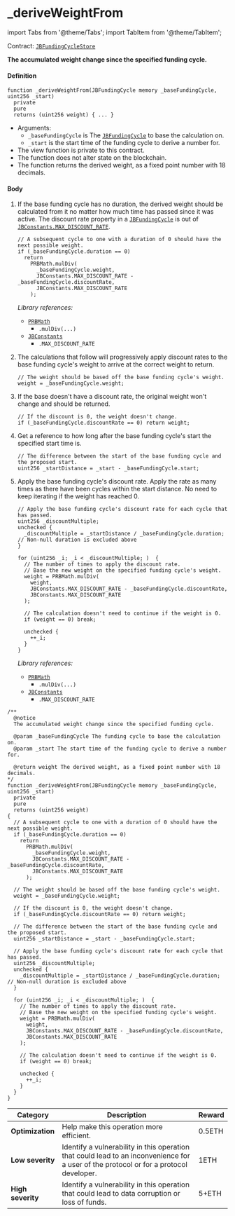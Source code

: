 # _deriveWeightFrom

import Tabs from '@theme/Tabs';
import TabItem from '@theme/TabItem';

Contract: [`JBFundingCycleStore`](/docs/dev/v3/api/contracts/jbfundingcyclestore/README.md)​

<Tabs>
<TabItem value="Step by step" label="Step by step">

**The accumulated weight change since the specified funding cycle.**

#### Definition

```
function _deriveWeightFrom(JBFundingCycle memory _baseFundingCycle, uint256 _start)
  private
  pure
  returns (uint256 weight) { ... }
```

* Arguments:
  * `_baseFundingCycle` is The [`JBFundingCycle`](/docs/dev/v3/api/data-structures/jbfundingcycle.md) to base the calculation on.
  * `_start` is the start time of the funding cycle to derive a number for.
* The view function is private to this contract.
* The function does not alter state on the blockchain.
* The function returns the derived weight, as a fixed point number with 18 decimals.

#### Body

1.  If the base funding cycle has no duration, the derived weight should be calculated from it no matter how much time has passed since it was active. The discount rate property in a [`JBFundingCycle`](/docs/dev/v3/api/data-structures/jbfundingcycle.md) is out of [`JBConstants.MAX_DISCOUNT_RATE`](/docs/dev/v3/api/libraries/jbconstants.md).

    ```
    // A subsequent cycle to one with a duration of 0 should have the next possible weight.
    if (_baseFundingCycle.duration == 0)
      return
        PRBMath.mulDiv(
          _baseFundingCycle.weight,
          JBConstants.MAX_DISCOUNT_RATE - _baseFundingCycle.discountRate,
          JBConstants.MAX_DISCOUNT_RATE
        );
    ```

    _Library references:_

    * [`PRBMath`](https://github.com/hifi-finance/prb-math/blob/main/contracts/PRBMath.sol)
      * `.mulDiv(...)`
    * [`JBConstants`](/docs/dev/v3/api/libraries/jbconstants.md)
      * `.MAX_DISCOUNT_RATE`
2.  The calculations that follow will progressively apply discount rates to the base funding cycle's weight to arrive at the correct weight to return.

    ```
    // The weight should be based off the base funding cycle's weight.
    weight = _baseFundingCycle.weight;
    ```
3.  If the base doesn't have a discount rate, the original weight won't change and should be returned.

    ```
    // If the discount is 0, the weight doesn't change.
    if (_baseFundingCycle.discountRate == 0) return weight;
    ```
4.  Get a reference to how long after the base funding cycle's start the specified start time is.

    ```
    // The difference between the start of the base funding cycle and the proposed start.
    uint256 _startDistance = _start - _baseFundingCycle.start;
    ```
5.  Apply the base funding cycle's discount rate. Apply the rate as many times as there have been cycles within the start distance. No need to keep iterating if the weight has reached 0.

    ```
    // Apply the base funding cycle's discount rate for each cycle that has passed.
    uint256 _discountMultiple;
    unchecked {
      _discountMultiple = _startDistance / _baseFundingCycle.duration; // Non-null duration is excluded above
    }

    for (uint256 _i; _i < _discountMultiple; )  {
      // The number of times to apply the discount rate.
      // Base the new weight on the specified funding cycle's weight.
      weight = PRBMath.mulDiv(
        weight,
        JBConstants.MAX_DISCOUNT_RATE - _baseFundingCycle.discountRate,
        JBConstants.MAX_DISCOUNT_RATE
      );

      // The calculation doesn't need to continue if the weight is 0.
      if (weight == 0) break;

      unchecked {
        ++_i;
      }
    }
    ```

    _Library references:_

    * [`PRBMath`](https://github.com/hifi-finance/prb-math/blob/main/contracts/PRBMath.sol)
      * `.mulDiv(...)`
    * [`JBConstants`](/docs/dev/v3/api/libraries/jbconstants.md)
      * `.MAX_DISCOUNT_RATE`

</TabItem>

<TabItem value="Code" label="Code">

```
/**
  @notice
  The accumulated weight change since the specified funding cycle.

  @param _baseFundingCycle The funding cycle to base the calculation on.
  @param _start The start time of the funding cycle to derive a number for.

  @return weight The derived weight, as a fixed point number with 18 decimals.
*/
function _deriveWeightFrom(JBFundingCycle memory _baseFundingCycle, uint256 _start)
  private
  pure
  returns (uint256 weight)
{
  // A subsequent cycle to one with a duration of 0 should have the next possible weight.
  if (_baseFundingCycle.duration == 0)
    return
      PRBMath.mulDiv(
        _baseFundingCycle.weight,
        JBConstants.MAX_DISCOUNT_RATE - _baseFundingCycle.discountRate,
        JBConstants.MAX_DISCOUNT_RATE
      );

  // The weight should be based off the base funding cycle's weight.
  weight = _baseFundingCycle.weight;

  // If the discount is 0, the weight doesn't change.
  if (_baseFundingCycle.discountRate == 0) return weight;

  // The difference between the start of the base funding cycle and the proposed start.
  uint256 _startDistance = _start - _baseFundingCycle.start;

  // Apply the base funding cycle's discount rate for each cycle that has passed.
  uint256 _discountMultiple;
  unchecked {
    _discountMultiple = _startDistance / _baseFundingCycle.duration; // Non-null duration is excluded above
  }

  for (uint256 _i; _i < _discountMultiple; )  {
    // The number of times to apply the discount rate.
    // Base the new weight on the specified funding cycle's weight.
    weight = PRBMath.mulDiv(
      weight,
      JBConstants.MAX_DISCOUNT_RATE - _baseFundingCycle.discountRate,
      JBConstants.MAX_DISCOUNT_RATE
    );

    // The calculation doesn't need to continue if the weight is 0.
    if (weight == 0) break;

    unchecked {
      ++_i;
    }
  }
}
```

</TabItem>

<TabItem value="Bug bounty" label="Bug bounty">

| Category          | Description                                                                                                                            | Reward |
| ----------------- | -------------------------------------------------------------------------------------------------------------------------------------- | ------ |
| **Optimization**  | Help make this operation more efficient.                                                                                               | 0.5ETH |
| **Low severity**  | Identify a vulnerability in this operation that could lead to an inconvenience for a user of the protocol or for a protocol developer. | 1ETH   |
| **High severity** | Identify a vulnerability in this operation that could lead to data corruption or loss of funds.                                        | 5+ETH  |

</TabItem>
</Tabs>
